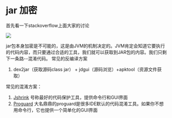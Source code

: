 # jar 加密 #

首先看一下stackoverflow上面大家的讨论

![](http://i.imgur.com/DVYAcVO.png)

jar包本身加密是不可能的，这是由JVM的机制决定的。JVM肯定会知道它要执行的代码内容，而只要通过合适的工具，我们就可以获取到JAR包的内容。我们只剩下一条路--混淆代码。
常见的反编译方案

1. dex2jar（获取源码class jar） + jdgui（源码浏览）+apktool（资源文件获取）

常见的混淆方案：

1. [ Jshrink](http://www.e-t.com/jshrink.html) 号称最好的代码保护工具，提供命令行和GUI界面
2. [Proguard](https://www.guardsquare.com/en/proguard) 大名鼎鼎的proguard是很多IDE默认的代码混淆工具。如果你不想用命令行，它也提供一个简单化的GUI界面

